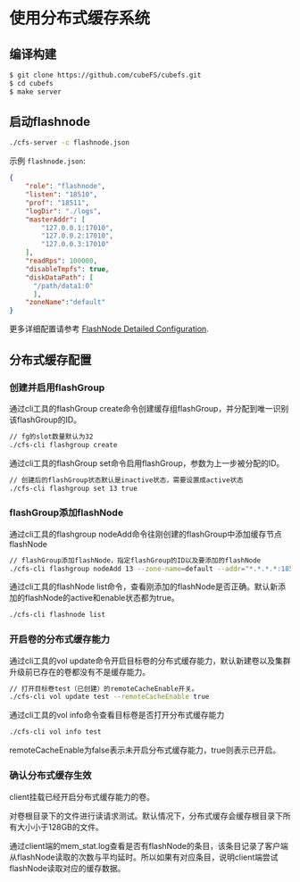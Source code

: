 # 使用分布式缓存系统


## 编译构建

``` bash
$ git clone https://github.com/cubeFS/cubefs.git
$ cd cubefs
$ make server
```

## 启动flashnode

``` bash
./cfs-server -c flashnode.json
```

示例 `flashnode.json`:

``` json
{
    "role": "flashnode",
    "listen": "18510",
    "prof": "18511",
    "logDir": "./logs",
    "masterAddr": [
        "127.0.0.1:17010",
        "127.0.0.2:17010",
        "127.0.0.3:17010"
    ],
    "readRps": 100000,
    "disableTmpfs": true,
    "diskDataPath": [
      "/path/data1:0"
      ],
    "zoneName":"default"
}
```

更多详细配置请参考 [FlashNode Detailed Configuration](../ops/configs/flashnode.md).

## 分布式缓存配置

### 创建并启用flashGroup
通过cli工具的flashGroup create命令创建缓存组flashGroup，并分配到唯一识别该flashGroup的ID。

```bash
// fg的slot数量默认为32
./cfs-cli flashgroup create 
```

通过cli工具的flashGroup set命令启用flashGroup，参数为上一步被分配的ID。

```bash
// 创建后的flashGroup状态默认是inactive状态，需要设置成active状态
./cfs-cli flashgroup set 13 true
```

### flashGroup添加flashNode

通过cli工具的flashgroup nodeAdd命令往刚创建的flashGroup中添加缓存节点flashNode

```bash
// flashGroup添加flashNode，指定flashGroup的ID以及要添加的flashNode
./cfs-cli flashgroup nodeAdd 13 --zone-name=default --addr="*.*.*.*:18510"
```

通过cli工具的flashNode list命令，查看刚添加的flashNode是否正确。默认新添加的flashNode的active和enable状态都为true。

```bash
./cfs-cli flashnode list
```

### 开启卷的分布式缓存能力

通过cli工具的vol update命令开启目标卷的分布式缓存能力，默认新建卷以及集群升级前已存在的卷都没有不是缓存能力。

```bash
// 打开目标卷test（已创建）的remoteCacheEnable开关。
./cfs-cli vol update test --remoteCacheEnable true
```

通过cli工具的vol info命令查看目标卷是否打开分布式缓存能力

```bash
./cfs-cli vol info test
```
remoteCacheEnable为false表示未开启分布式缓存能力，true则表示已开启。


### 确认分布式缓存生效

client挂载已经开启分布式缓存能力的卷。

对卷根目录下的文件进行读请求测试。默认情况下，分布式缓存会缓存根目录下所有大小小于128GB的文件。

通过client端的mem_stat.log查看是否有flashNode的条目，该条目记录了客户端从flashNode读取的次数与平均延时。所以如果有对应条目，说明client端尝试flashNode读取对应的缓存数据。


